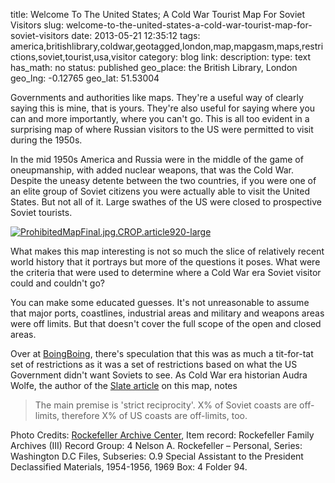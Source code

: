 title: Welcome To The United States; A Cold War Tourist Map For Soviet Visitors
slug: welcome-to-the-united-states-a-cold-war-tourist-map-for-soviet-visitors
date: 2013-05-21 12:35:12
tags: america,britishlibrary,coldwar,geotagged,london,map,mapgasm,maps,restrictions,soviet,tourist,usa,visitor
category: blog
link: 
description: 
type: text
has_math: no
status: published
geo_place: the British Library, London
geo_lng: -0.12765
geo_lat: 51.53004

Governments and authorities like maps. They're a useful way of clearly saying this is mine, that is yours. They're also useful for saying where you can and more importantly, where you can't go. This is all too evident in a surprising map of where Russian visitors to the US were permitted to visit during the 1950s.

In the mid 1950s America and Russia were in the middle of the game of oneupmanship, with added nuclear weapons, that was the Cold War. Despite the uneasy detente between the two countries, if you were one of an elite group of Soviet citizens you were actually able to visit the United States. But not all of it. Large swathes of the US were closed to prospective Soviet tourists.

<!-- TEASER_END -->

[![ProhibitedMapFinal.jpg.CROP.article920-large](/wp-content/uploads/2013/05/ProhibitedMapFinal.jpg.CROP_.article920-large.jpg)](/wp-content/uploads/2013/05/ProhibitedMapFinal.jpg.CROP_.article920-large.jpg "/wp-content/uploads/2013/05/ProhibitedMapFinal.jpg.CROP_.article920-large.jpg")

What makes this map interesting is not so much the slice of relatively recent world history that it portrays but more of the questions it poses. What were the criteria that were used to determine where a Cold War era Soviet visitor could and couldn't go?

You can make some educated guesses. It's not unreasonable to assume that major ports, coastlines, industrial areas and military and weapons areas were off limits. But that doesn't cover the full scope of the open and closed areas.

Over at [BoingBoing](https://boingboing.net/2013/05/16/the-places-soviet-tourists-cou.html "https://boingboing.net/2013/05/16/the-places-soviet-tourists-cou.html"), there's speculation that this was as much a tit-for-tat set of restrictions as it was a set of restrictions based on what the US Government didn't want Soviets to see. As Cold War era historian Audra Wolfe, the author of the [Slate article](https://www.slate.com/blogs/the_vault/2013/05/15/cold_war_map_shows_areas_prohibited_to_soviet_travelers_in_the_united_states.html "https://www.slate.com/blogs/the_vault/2013/05/15/cold_war_map_shows_areas_prohibited_to_soviet_travelers_in_the_united_states.html") on this map, notes




> The main premise is 'strict reciprocity'. X% of Soviet coasts are off-limits, therefore X% of US coasts are off-limits, too.


Photo Credits: [Rockefeller Archive Center](https://www.rockarch.org/ "https://www.rockarch.org/"), Item record: Rockefeller Family Archives (III) Record Group: 4 Nelson A. Rockefeller – Personal, Series: Washington D.C Files, Subseries: O.9 Special Assistant to the President Declassified Materials, 1954-1956, 1969 Box: 4 Folder 94.



